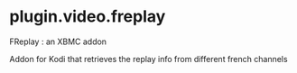 # plugin.video.freplay
FReplay : an XBMC addon

Addon for Kodi that retrieves the replay info from different french channels
